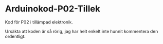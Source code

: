 # Arduinokod-P02-Tillek

Kod för P02 i tillämpad elektronik.

Ursäkta att koden är så rörig, jag har helt enkelt inte hunnit kommentera den ordentligt.

